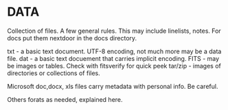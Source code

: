 DATA
====

Collection of files. A few general rules. This may include linelists, notes.
For docs put them nextdoor in the docs directory.

txt - a basic text document. UTF-8 encoding, not much more may be a data file.
dat - a basic text docuement that carries implicit encoding. 
FITS - may be images or tables. Check with fitsverify for quick peek
tar/zip - images of directories or collections of files.

Microsoft doc,docx, xls files carry metadata with personal info. Be careful.  

Others forats as needed, explained here.
